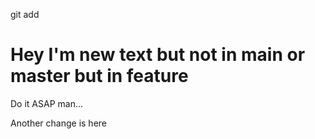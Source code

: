 git add

# Hey I'm new text but not in main or master but in feature
Do it ASAP man...

Another change is here 
